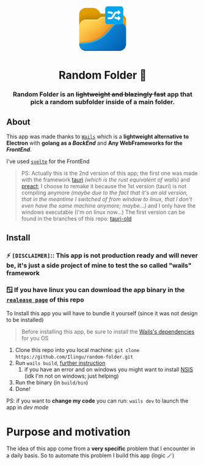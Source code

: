 <p align="center"><img src="./build/appicon.png" width="128" align="center" /></p>
<h1 align="center">Random Folder 📁</h1>

<h3 align="center">Random Folder is an <s>lightweight and blazingly fast</s> app that pick a random subfolder inside of a main folder.</h3>

## About

This app was made thanks to [`Wails`](https://wails.io/) which is a **lightweight alternative to Electron** with **golang as a _BackEnd_** and **Any WebFrameworks for the _FrontEnd_**.

I've used [`svelte`](https://svelte.dev/) for the FrontEnd

> PS: Actually this is the 2nd version of this app; the first one was made with the framework [tauri](https://tauri.app/) _(which is the rust equivalent of wails)_ and [preact](https://preactjs.com/); I choose to remake it because the 1st version (tauri) is not compiling anymore _(maybe due to the fact that it's an old version, that in the meantime I switched of from window to linux, that I don't even have the same machine anymore; maybe...)_ and I only have the windows executable (I'm on linux now...)
> The first version can be found in the branches of this repo: [tauri-old](https://github.com/Ilingu/random-folder/tree/tauri-old)

## Install

### ⚡ `[DISCLAIMER]`:: This app is not production ready and will never be, it's just a side project of mine to test the so called "wails" framework

### 🪟 If you have linux you can download the app binary in the [`realease page`](https://github.com/Ilingu/random-folder/releases) of this repo

To Install this app you will have to bundle it yourself (since it was not design to be installed)

> Before installing this app, be sure to install the [Wails's dependencies](https://wails.io/docs/next/gettingstarted/installation) for you OS

1. Clone this repo into you local machine: `git clone https://github.com/Ilingu/random-folder.git`
2. Run `wails build`, [further instruction](https://wails.io/docs/next/gettingstarted/building)
   1. if you have an error and on windows you might want to install [NSIS](https://wails.io/docs/guides/windows-installer/) (idk I'm not on windows; just helping)
3. Run the binary (in `build/bin`)
4. Done!

PS: if you want to **change my code** you can run: `wails dev` to launch the app in _dev mode_

# Purpose and motivation

The idea of this app come from a **very specific** problem that I encounter in a daily basis. So to automate this problem I build this app (logic 🪄)
